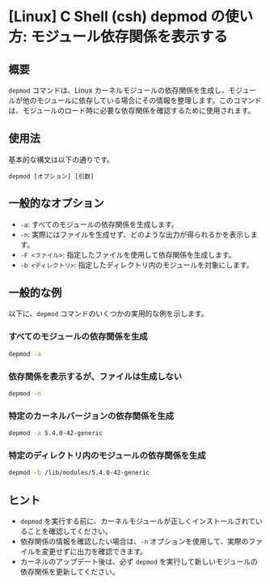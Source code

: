# [Linux] C Shell (csh) depmod の使い方: モジュール依存関係を表示する

## 概要
`depmod` コマンドは、Linux カーネルモジュールの依存関係を生成し、モジュールが他のモジュールに依存している場合にその情報を整理します。このコマンドは、モジュールのロード時に必要な依存関係を確認するために使用されます。

## 使用法
基本的な構文は以下の通りです。

```
depmod [オプション] [引数]
```

## 一般的なオプション
- `-a`: すべてのモジュールの依存関係を生成します。
- `-n`: 実際にはファイルを生成せず、どのような出力が得られるかを表示します。
- `-F <ファイル>`: 指定したファイルを使用して依存関係を生成します。
- `-b <ディレクトリ>`: 指定したディレクトリ内のモジュールを対象にします。

## 一般的な例
以下に、`depmod` コマンドのいくつかの実用的な例を示します。

### すべてのモジュールの依存関係を生成
```bash
depmod -a
```

### 依存関係を表示するが、ファイルは生成しない
```bash
depmod -n
```

### 特定のカーネルバージョンの依存関係を生成
```bash
depmod -a 5.4.0-42-generic
```

### 特定のディレクトリ内のモジュールの依存関係を生成
```bash
depmod -b /lib/modules/5.4.0-42-generic
```

## ヒント
- `depmod` を実行する前に、カーネルモジュールが正しくインストールされていることを確認してください。
- 依存関係の情報を確認したい場合は、`-n` オプションを使用して、実際のファイルを変更せずに出力を確認できます。
- カーネルのアップデート後は、必ず `depmod` を実行して新しいモジュールの依存関係を更新してください。